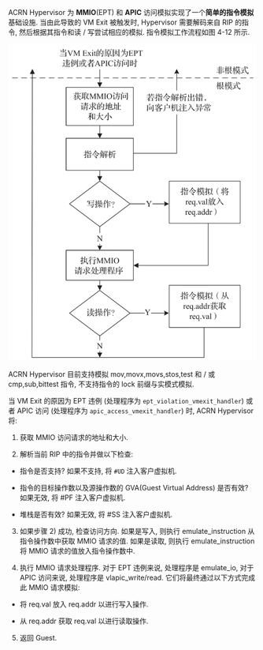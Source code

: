 
ACRN Hypervisor 为 **MMIO**(EPT) 和 **APIC** 访问模拟实现了一个**简单的指令模拟**基础设施. 当由此导致的 VM Exit 被触发时, Hypervisor 需要解码来自 RIP 的指令, 然后根据其指令和读 / 写尝试相应的模拟. 指令模拟工作流程如图 4-12 所示.

![2024-10-23-12-35-16.png](./images/2024-10-23-12-35-16.png)

ACRN Hypervisor 目前支持模拟 mov,movx,movs,stos,test 和 / 或 cmp,sub,bittest 指令, 不支持指令的 lock 前缀与实模式模拟.

当 VM Exit 的原因为 EPT 违例 (处理程序为 `ept_violation_vmexit_handler`) 或者 APIC 访问 (处理程序为 `apic_access_vmexit_handler`) 时, ACRN Hypervisor 将:

1) 获取 MMIO 访问请求的地址和大小.

2) 解析当前 RIP 中的指令并做以下检查:

* 指令是否支持? 如果不支持, 将 `#UD` 注入客户虚拟机.

* 指令的目标操作数以及源操作数的 GVA(Guest Virtual Address) 是否有效? 如果无效, 将 #PF 注入客户虚拟机.

* 堆栈是否有效? 如果无效, 将 #SS 注入客户虚拟机.

3) 如果步骤 2) 成功, 检查访问方向. 如果是写入, 则执行 emulate_instruction 从指令操作数中获取 MMIO 请求的值. 如果是读取, 则执行 emulate_instruction 将 MMIO 请求的值放入指令操作数中.

4) 执行 MMIO 请求处理程序. 对于 EPT 违例来说, 处理程序是 emulate_io, 对于 APIC 访问来说, 处理程序是 vlapic_write/read. 它们将最终通过以下方式完成此 MMIO 请求模拟:

* 将 req.val 放入 req.addr 以进行写入操作.

* 从 req.addr 获取 req.val 以进行读取操作.

5) 返回 Guest.